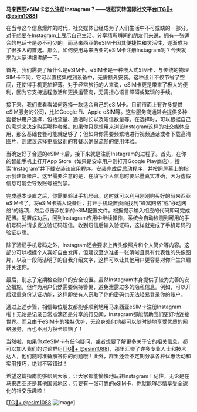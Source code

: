 **马来西亚eSIM卡怎么注册Instagram？——轻松玩转国际社交平台[[TG💪+ @esim1088](https://t.me/s/esim1088)]**

在当今这个信息爆炸的时代，社交媒体已经成为了人们生活中不可或缺的一部分。对于想要在Instagram上展示自己生活、分享精彩瞬间的朋友们来说，拥有一张适合的电话卡是必不可少的。而马来西亚的eSIM卡因其便捷性和灵活性，逐渐成为了很多人的首选。那么，如何使用马来西亚的eSIM卡注册Instagram呢？今天就来为大家详细讲解一下。

首先，我们需要了解什么是eSIM卡。eSIM卡是一种嵌入式SIM卡，与传统的物理SIM卡不同，它可以直接集成到设备中，无需额外安装。这种设计不仅节省了空间，还使得手机更加轻薄。对于经常旅行的人来说，eSIM卡更是带来了极大的便利，因为它支持远程激活和更换运营商，无需担心语言障碍或繁琐的手续。

接下来，我们来看看如何选择一款适合自己的eSIM卡。目前市面上有许多提供eSIM服务的公司，比如Google Fi、Apple eSIM等。这些服务商通常会提供多种套餐供用户选择，包括流量、通话时长以及短信数量等。在选择时，可以根据自己的需求来决定购买哪种套餐。如果你只是想用来浏览Instagram这样的社交媒体应用，那么基础套餐可能就足够了；但如果你需要频繁地进行视频通话或者下载高清图片，则建议选择更高级别的套餐以确保流畅的使用体验。

当确定好了合适的eSIM卡后，接下来就是注册Instagram的过程了。首先，在你的智能手机上打开App Store（如果是安卓用户则打开Google Play商店），搜索“Instagram”并下载安装该应用程序。安装完成后启动程序，并按照屏幕上的指示创建新账户。这里需要注意的是，在填写个人信息时要尽量真实准确，因为虚假信息可能会导致账号被封禁。

完成基本设置之后，你需要验证手机号码。这时就可以利用刚刚购买好的马来西亚eSIM卡了。将eSIM卡插入设备后，打开手机设置页面找到“蜂窝网络”或“移动网络”的选项，然后点击添加新的eSIM配置文件。根据提示输入相应的代码即可完成配置。配置成功后，回到Instagram应用中继续操作，系统会自动检测到可用的手机号码并请求发送验证码短信。收到短信后输入验证码，这样就完成了手机号码的验证步骤。

除了验证手机号码之外，Instagram还会要求上传头像照片和个人简介等内容。这部分可以根据个人喜好自由发挥，但建议至少准备一张清晰且具有代表性的头像图片，以及一段简洁明了的自我介绍文字，这样可以让其他用户更容易对你产生兴趣并关注你。

最后，别忘了定期检查账户的安全设置。虽然Instagram本身提供了较为完善的安全措施，但作为用户仍然需要保持警惕，避免泄露过多的隐私信息。例如，可以开启双重身份认证功能，这样即使有人窃取了你的密码也无法轻易登录你的账户。

通过上述步骤，相信每位朋友都能够顺利地用马来西亚eSIM卡注册Instagram啦！无论是记录日常点滴还是分享旅行见闻，Instagram都能帮助我们更好地连接世界。而且由于eSIM卡的独特优势，无论身处何地都可以随时随地享受优质的网络服务，再也不用为换卡烦恼了！

当然啦，如果你对eSIM卡有任何疑问，或者想要了解更多关于它的相关信息，都可以加入我们的讨论群组[[TG💪+ @esim1088](https://t.me/s/esim1088)]，那里汇聚了许多专业人士和技术达人，他们随时准备解答你的问题哦！此外，群里还会不定期分享各种优惠活动和实用技巧，绝对不容错过！

希望这篇指南能够帮到大家，让大家都能愉快地玩转Instagram！记住，无论是在马来西亚还是其他国家地区，只要有一张可靠的eSIM卡，你就能够尽情享受全球化的社交乐趣啦！

[[TG💪+ @esim1088](https://t.me/s/esim1088) ![Image](https://i.postimg.cc/4NQfJmqS/Snipaste-2025-05-13-00-14-12.png)]